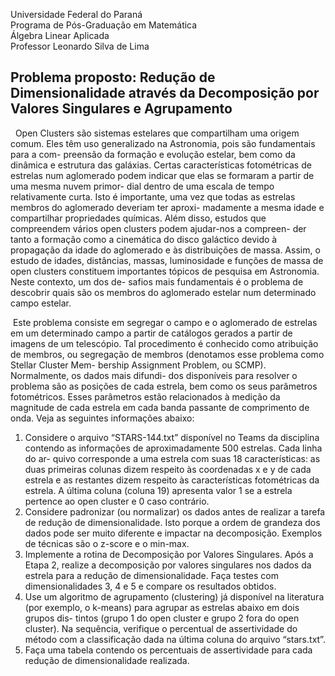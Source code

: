 Universidade Federal do Paraná          <br>
Programa de Pós-Graduação em Matemática <br>
Álgebra Linear Aplicada                 <br>
Professor Leonardo Silva de Lima        <br>
<h2>
  Problema proposto: Redução de Dimensionalidade através da Decomposição
  por Valores Singulares e Agrupamento 
</h2>

<p>  
  &nbsp; Open Clusters são sistemas estelares que compartilham uma origem comum.
  Eles têm uso generalizado na Astronomia, pois são fundamentais para a com-
  preensão da formação e evolução estelar, bem como da dinâmica e estrutura
  das galáxias. Certas caracterı́sticas fotométricas de estrelas num aglomerado
  podem indicar que elas se formaram a partir de uma mesma nuvem primor-
  dial dentro de uma escala de tempo relativamente curta. Isto é importante,
  uma vez que todas as estrelas membros do aglomerado deveriam ter aproxi-
  madamente a mesma idade e compartilhar propriedades quı́micas. Além disso,
  estudos que compreendem vários open clusters podem ajudar-nos a compreen-
  der tanto a formação como a cinemática do disco galáctico devido à propagação
  da idade do aglomerado e às distribuições de massa. Assim, o estudo de idades,
  distâncias, massas, luminosidade e funções de massa de open clusters constituem
  importantes tópicos de pesquisa em Astronomia. Neste contexto, um dos de-
  safios mais fundamentais é o problema de descobrir quais são os membros do
  aglomerado estelar num determinado campo estelar.
</p>
<p>
  &nbsp;Este problema consiste em segregar o campo e o aglomerado de estrelas em
  um determinado campo a partir de catálogos gerados a partir de imagens de
  um telescópio. Tal procedimento é conhecido como atribuição de membros, ou
  segregação de membros (denotamos esse problema como Stellar Cluster Mem-
  bership Assignment Problem, ou SCMP). Normalmente, os dados mais difundi-
  dos disponı́veis para resolver o problema são as posições de cada estrela, bem
  como os seus parâmetros fotométricos. Esses parâmetros estão relacionados à
  medição da magnitude de cada estrela em cada banda passante de comprimento
  de onda. Veja as seguintes informações abaixo:
</p>
<ol>
  <li>
    Considere o arquivo “STARS-144.txt” disponı́vel no Teams da disciplina
    contendo as informações de aproximadamente 500 estrelas. Cada linha do ar-
    quivo corresponde a uma estrela com suas 18 caracterı́sticas: as duas primeiras
    colunas dizem respeito às coordenadas x e y de cada estrela e as restantes dizem
    respeito às caracterı́sticas fotométricas da estrela. A última coluna (coluna 19)
    apresenta valor 1 se a estrela pertence ao open cluster e 0 caso contrário.
  </li>
  <li>
    Considere padronizar (ou normalizar) os dados antes de realizar a tarefa de
    redução de dimensionalidade. Isto porque a ordem de grandeza dos dados pode
    ser muito diferente e impactar na decomposição. Exemplos de técnicas são o
    z-score e o min-max.
  </li>
  <li>
    Implemente a rotina de Decomposição por Valores Singulares. Após a
    Etapa 2, realize a decomposição por valores singulares nos dados da estrela
    para a redução de dimensionalidade. Faça testes com dimensionalidades 3, 4 e
    5 e compare os resultados obtidos.
  </li>
  <li>
    Use um algoritmo de agrupamento (clustering) já disponı́vel na literatura
    (por exemplo, o k-means) para agrupar as estrelas abaixo em dois grupos dis-
    tintos (grupo 1 do open cluster e grupo 2 fora do open cluster). Na sequência,
    verifique o percentual de assertividade do método com a classificação dada na
    última coluna do arquivo “stars.txt”.
  </li>
  <li>
    Faça uma tabela contendo os percentuais de assertividade para cada redução
    de dimensionalidade realizada.
  </li>
</ol>
